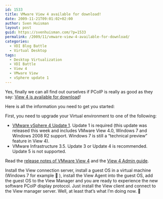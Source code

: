 ```yaml
---
id: 1533
title: VMware View 4 available for download!
date: 2009-11-21T09:01:02+02:00
author: Sven Huisman
layout: post
guid: https://svenhuisman.com/?p=1533
permalink: /2009/11/vmware-view-4-available-for-download/
categories:
  - VDI Blog Battle
  - Virtual Desktop
tags:
  - Desktop Virtualization
  - VDI Battle
  - View 4
  - VMware View
  - vSphere update 1
---
```

Yes, finally we can all find out ourselves if PCoIP is really as good as they say: <a title="View 4 download" href="http://downloads.vmware.com/d/info/desktop_downloads/vmware_view/4_0" target="_blank">View 4 is available for download</a>!

Here is all the information you need to get you started:

First, you need to upgrade your Virtual environment to one of the following:

  * <a title="vSphere Update 1" href="http://www.vmware.com/support/vsphere4/doc/vsp_esx40_u1_rel_notes.html" target="_blank">VMware vSphere 4 Update 1</a>. Update 1 is required (this update was released this week and includes VMware View 4.0, Windows 7 and Windows 2008 R2 support. Windows 7 is still a &#8220;technical preview&#8221; feature in View 4).
  * VMware Infrastructure 3.5. Update 3 or Update 4 is recommended. Update 5 is not supported.

Read the <a title="View 4 release notes" href="http://www.vmware.com/support/view40/doc/releasenotes_viewmanager40.html" target="_blank">release notes of VMware View 4</a> and the <a title="View 4 admin guide" href="http://www.vmware.com/pdf/view40_admin_guide.pdf" target="_blank">View 4 Admin guide</a>.

Install the View connection server, install a guest OS in a virtual machine (Windows 7 for example 🙂 ), install the View Agent into the guest OS, add the guest OS to the View Manager and you are ready to experience the new software PCoIP display protocol. Just install the View client and connect to the View manager server. Well, at least that&#8217;s what I&#8217;m doing now. 🙂